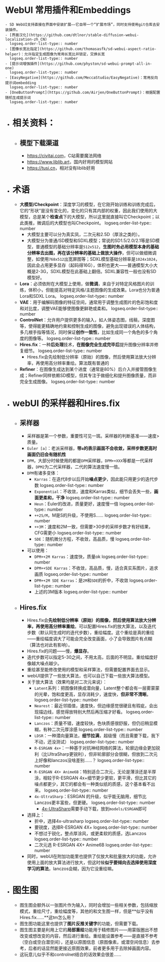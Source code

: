 # WebUI 常用插件和Embeddings
	- SD WebUI支持直接在界面中安装扩展——它自带一个“扩展市场”，同时支持使用git仓库去安装插件。
	- [界面汉化](https://github.com/dtlnor/stable-diffusion-webui-localization-zh_CN)
	  logseq.order-list-type:: number
	- [图像长宽比指定](https://github.com/thomasasfk/sd-webui-aspect-ratio-helper)：允许指定生成图像为常用长宽比并锁定，交换长宽
	  logseq.order-list-type:: number
	- [提示词增强插件](https://github.com/physton/sd-webui-prompt-all-in-one)
	  logseq.order-list-type:: number
	- [EasyNegative](https://github.com/MeccaStudio/EasyNegative)：常用反向提示词embedding
	  logseq.order-list-type:: number
	- [OneButtonPrompt](https://github.com/Airjen/OneButtonPrompt)：根据配置随机生成提示词
	  logseq.order-list-type:: number
- # 相关资料：
	- ## 模型下载渠道
		- <https://civitai.com>，C站需要魔法网络
		- <https://www.liblib.art>，国内好用的模型网站
		- <https://tusi.cn>，相对没有liblib好用
- # 术语
	- **大模型/Checkpoint**：深度学习的模型，在它刚开始训练和训练完成后，它的“形状”是没有变化的，变化的只有其内部的权重，因此我们使用的大模型，总是某个**检查点**下的大模型，所以这里就直接叫它Checkpoint；以此类推，微调后的大模型也叫Checkpoint。
	  logseq.order-list-type:: number
		- 大模型主要可以分为真实凤，二次元和2.5D（厚涂之类的）。
		- 大模型分为普通/SD模型和SDXL模型；常说的SD1.5/2.0/2.1等是SD模型，普通模型的基础分辨率是`512x512`，**生图时务必用模型本身的基础分辨率去出图，再在该分辨率的基础上做放大操作**，但可以做细微调整，如使用`768x512`出宽屏图等；SDXL模型基础分辨率是`1024x1024`，因此会占用更多显存（起码得16G），体积也更大——普通模型大小大概是2-3G，SDXL模型在此基础上翻倍。SDXL兼容性一般也没有SD模型好。
	- **Lora**：必须依附在大模型上使用，做**微调**，来自于对特定风格图片的训练，体积小，但能提高对特定风格/主题图像的生成效果。Lora也分为普通Lora和SDXL Lora。
	  logseq.order-list-type:: number
	- **VAE**：用于编解码图像的特征空间，通常用于调整生成图片的色彩饱和度和对比度，调整VAE能够使图像更鲜艳或柔和。
	  logseq.order-list-type:: number
	- **ControlNet**：允许用户提供更多的输入，如人体姿态图，线稿，深度图等，使得能更精确地约束和控制生成的图像，避免出现错误的人体结构，多几根手指等情况，同时保证**创作一致性**，比如生成同一个角色的多个角度的图像等。
	  logseq.order-list-type:: number
	- **Hires.fix**：一种**后处理**技术，**在图像完全生成完毕后**提升图像分辨率并修复细节。
	  logseq.order-list-type:: number
		- Hires.fix会先绘制低分辨率（原始）的图像，然后使用算法放大分辨率，再使用高分辨率重绘。算法既有普通的
	- **Refiner**：在图像生成达到某个进度（通常是80%）后介入并接管图像生成；Refiner同样依赖SD模型，但其专注于做细化和提升图像质量，而非完全生成图像。
	  logseq.order-list-type:: number
- # webUI 的采样器和Hires.fix
	- ## 采样器
		- 采样器是第一个参数，重要性可见一斑。采样器的判断基准——速度>质量。
		- `Euler [a]`：老派采样器，**带`a`的表示画面不会收敛，采样步数更高时画面仍旧会有随机性**
		- `DPM`，大部分时候使用的都是`DPM`采样器，`DPM++XXX`等都是一代采样器，`DPM2`为二代采样器，二代的算法速度慢一倍。
		- `DPM`有诸多变体：
			- `Karras`：在迭代8步以后开始**噪点更少**，因此能只用更少的迭代步数
			  logseq.order-list-type:: number
			- `Exponential`：不收敛，速度和Karras类似，细节会丢失一些，**画面更柔和，干净**
			  logseq.order-list-type:: number
			- `Heun`：Euler的改进，质量更好，速度慢一倍
			  logseq.order-list-type:: number
			- `++2S/M`，M是S的升级，不使用S……
			  logseq.order-list-type:: number
			- `++3M`：速度和2M一致，但需要>30步的采样步数才有好结果，CFG需更小
			  logseq.order-list-type:: number
			- `SDE`：随机微分方程，不收敛，高品质，慢
			  logseq.order-list-type:: number
		- 可以使用：
			- `DPM++2M Karras`：速度快，质量ok
			  logseq.order-list-type:: number
			- `DPM++SDE Karras`：不收敛，高品质，慢，适合真实系图片，追求画质
			  logseq.order-list-type:: number
			- `DPM++2M SDE Karras`：是`2M`和`SDE`的折中，不收敛
			  logseq.order-list-type:: number
			- 上述的3M版本
			  logseq.order-list-type:: number
	- ## Hires.fix
		- Hires.fix会**先绘制低分辨率（原始）的图像，然后使用算法放大分辨率，再使用高分辨率重绘**。可以配置Hires.fix的放大算法，以及迭代步数（默认同生成时的迭代步数），重绘幅度。这个重绘是真的重绘——重绘幅度调大了可能会完全改变画面，小了会导致图片有点糊（算法也对此有影响）。
		- Hires.fix的问题——慢，**爆显存**。
		- 迭代步数可以指定5-30之间，不用太高，后面的不明显。重绘幅度好像越大噪点越少。
		- 重绘甚至能修改使用的模型和采样算法，但需要配置界面去显示。
		- webUI提供了一些放大算法，也可以自己下载一些放大算法模型。
		- 关于放大算法（效果均是对二次元来说）：
			- `Latent`系列：把图像转换成潜向量，Latent整个都会有一层雾蒙蒙的光晕，饱和度更高，显存消耗少，速度快，**但非常不清晰**。
			  logseq.order-list-type:: number
			- `Nearest`：最近邻插值，速度快，但边缘感觉很硬且有瑕疵，会出现描边线，感觉得放特别大然后再压缩才好看。
			  logseq.order-list-type:: number
			- `Lanczos`：质量不错，速度较快，色块质感很舒服，但仍旧稍显模糊，有种二次元厚涂感
			  logseq.order-list-type:: number
			- `LDSR`：一种潜向量算法，**细节拉满**，超级慢（而且需要下载，我下不动，还没测试）
			  logseq.order-list-type:: number
			- `R-ESRGAN 4x+`：一种基于对抗神经网络的算法，轮廓边缘会更加锐利（比UltraSharp更锐利），但非轮廓部分会很糊，但放到二次元上好像和lanczos没啥差别……？
			  logseq.order-list-type:: number
			- `R-ESRGAN 4X+ Anime6B`：特别适合二次元，无论是薄涂还是半厚涂，相较于R-ESRGAN 4x+细节更少更软，更平滑，但比其它的噪点都更少，其它的都会有一种类似纸的质感，这个基本看不出来。
			  logseq.order-list-type:: number
			- `4x-UltraSharp`：ESRGAN 的升级，似乎能无脑用，细节比Lanczos更丰富些，但更硬。
			  logseq.order-list-type:: number
				- [4x-UltraSharp](https://civitai.com/models/116225/4x-ultrasharp)需要手动下载，放到`models/ESRGAN`即可
		- 选择上：
			- 折中，选择4x-ultrasharp
			  logseq.order-list-type:: number
			- 要锐度，选择R-ESRGAN 4X+
			  logseq.order-list-type:: number
			- 不想过于锐化，整点厚涂风，或更柔软的质感，选Lanczos
			  logseq.order-list-type:: number
			- 二次元选 R-ESRGAN 4X+ Anime6B
			  logseq.order-list-type:: number
		- 同时，webUI在附加功能里也提供了仅放大和批量放大的功能，允许使用上面的放大算法进行放大，但这时候**似乎要倾向去选择使用深度学习的算法**，lanczos会糊，因为它没重绘嘛。
- # 图生图
	- 图生图会额外以一张图片作为输入，同时会增加一些相关参数，包括缩放模式，重绘尺寸，重绘幅度等，其他的和文生图一样，但是**似乎没有Hires.fix……**这tm怎么用？
	- 图生图功能这里也提供了**图片反推关键字**的功能，但需要下载。
	- 图生图主要是利用上它的**局部重绘**功能用于精修图片——用蒙版圈出不想改变或想改变的内容，然后进行重绘。重绘能设置参考——是直接不参考（空白或空白潜空间），还是以原图信息（原图像素，或潜空间信息）去参考，后者的话显然能更接近原图效果，前者更多用于去除掉画面内容。
	- 这玩意儿似乎不和controlnet结合的话效果会很差……